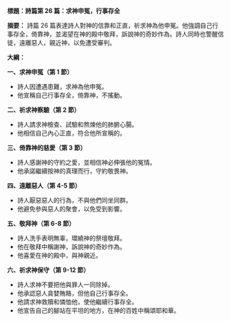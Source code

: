 **標題：詩篇第 26 篇：求神申冤，行事存全**

**摘要：**
詩篇 26 篇表達詩人對神的信靠和正直，祈求神為他申冤。他強調自己行事存全，倚靠神，並渴望在神的殿中敬拜，訴說神的奇妙作為。詩人同時也警醒信徒，遠離惡人，親近神，以免遭受審判。

**大綱：**

**一、求神申冤（第 1 節）**
* 詩人因遭遇患難，求神為他申冤。
* 他宣稱自己行事存全，倚靠神，不搖動。

**二、祈求神察驗（第 2 節）**
* 詩人請求神檢查、試驗和熬煉他的肺腑心腸。
* 他相信自己內心正直，符合他所宣稱的。

**三、倚靠神的慈愛（第 3 節）**
* 詩人感謝神的守約之愛，並相信神必伸張他的冤情。
* 他承諾繼續按神的真理而行，守約敬畏神。

**四、遠離惡人（第 4-5 節）**
* 詩人厭惡惡人的行為，不與他們同坐同群。
* 他避免參與惡人的聚會，以免受到影響。

**五、敬拜神（第 6-8 節）**
* 詩人洗手表明無辜，環繞神的祭壇敬拜。
* 他在敬拜中稱謝神，訴說神的奇妙作為。
* 他喜愛在神的殿中，與神親近。

**六、祈求神保守（第 9-12 節）**
* 詩人求神不要把他與罪人一同除掉。
* 他承認惡人貪婪賄賂，但他自己行事存全。
* 他請求神救贖和憐恤他，使他繼續行事存全。
* 他宣告自己的腳站在平坦的地方，在神的百姓中稱頌耶和華。